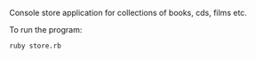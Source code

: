 Console store application for collections of books, cds, films etc.

To run the program:

```
ruby store.rb
```

